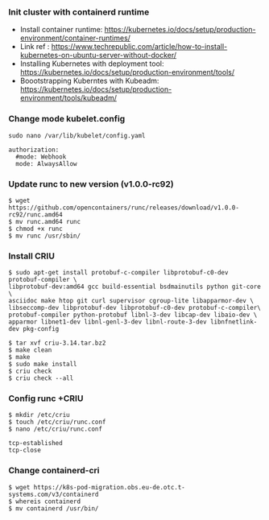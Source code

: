 ### Init cluster with containerd runtime
- Install container runtime: https://kubernetes.io/docs/setup/production-environment/container-runtimes/
- Link ref : https://www.techrepublic.com/article/how-to-install-kubernetes-on-ubuntu-server-without-docker/
- Installing Kubernetes with deployment tool: https://kubernetes.io/docs/setup/production-environment/tools/
- Boootstrapping Kuberntes with Kubeadm: https://kubernetes.io/docs/setup/production-environment/tools/kubeadm/
### Change mode kubelet.config
```
sudo nano /var/lib/kubelet/config.yaml
```
```
authorization:
  #mode: Webhook
  mode: AlwaysAllow
```
### Update runc to new version (v1.0.0-rc92)
```
$ wget https://github.com/opencontainers/runc/releases/download/v1.0.0-rc92/runc.amd64
$ mv runc.amd64 runc
$ chmod +x runc
$ mv runc /usr/sbin/ 
```
### Install CRIU
```
$ sudo apt-get install protobuf-c-compiler libprotobuf-c0-dev protobuf-compiler \
libprotobuf-dev:amd64 gcc build-essential bsdmainutils python git-core \
asciidoc make htop git curl supervisor cgroup-lite libapparmor-dev \
libseccomp-dev libprotobuf-dev libprotobuf-c0-dev protobuf-c-compiler\
protobuf-compiler python-protobuf libnl-3-dev libcap-dev libaio-dev \
apparmor libnet1-dev libnl-genl-3-dev libnl-route-3-dev libnfnetlink-dev pkg-config
```
```
$ tar xvf criu-3.14.tar.bz2
$ make clean
$ make
$ sudo make install
$ criu check
$ criu check --all
```
### Config runc +CRIU
```
$ mkdir /etc/criu
$ touch /etc/criu/runc.conf
$ nano /etc/criu/runc.conf
```
```
tcp-established
tcp-close
```
### Change containerd-cri
```
$ wget https://k8s-pod-migration.obs.eu-de.otc.t-systems.com/v3/containerd
$ whereis containerd
$ mv containerd /usr/bin/
```
